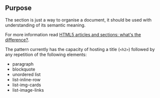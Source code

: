 ## Purpose

The section is just a way to organise a document, it should be used with understanding of its semantic meaning.

For more information read [HTML5 articles and sections: what's the difference?](http://www.brucelawson.co.uk/2010/html5-articles-and-sections-whats-the-difference/).

The pattern currently has the capacity of hosting a title (`<h2>`) followed by any repetition of the following elements:

- paragraph
- blockquote
- unordered list
- list-inline-row
- list-img-cards
- list-image-links
